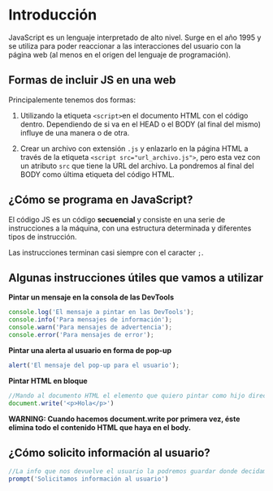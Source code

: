 # Introducción

JavaScript es un lenguaje interpretado de alto nivel. Surge en el año 1995 y se utiliza para poder reaccionar a las interacciones del usuario con la página web (al menos en el origen del lenguaje de programación).

## Formas de incluir JS en una web

Principalemente tenemos dos formas:

1. Utilizando la etiqueta `<script>`en el documento HTML con el código dentro. Dependiendo de si va en el HEAD o el BODY (al final del mismo) influye de una manera o de otra.

2. Crear un archivo con extensión `.js` y enlazarlo en la página HTML a través de la etiqueta `<script src="url_archivo.js">`, pero esta vez con un atributo `src` que tiene la URL del archivo.
La pondremos al final del BODY como última etiqueta del código HTML.

## ¿Cómo se programa en JavaScript?

El código JS es un código **secuencial** y consiste en una serie de instrucciones a la máquina, con una estructura determinada y diferentes tipos de instrucción.

Las instrucciones terminan casi siempre con el caracter `;`. 

## Algunas instrucciones útiles que vamos a utilizar

**Pintar un mensaje en la consola de las DevTools**

```js
console.log('El mensaje a pintar en las DevTools');
console.info('Para mensajes de información');
console.warn('Para mensajes de advertencia');
console.error('Para mensajes de error');
```

**Pintar una alerta al usuario en forma de pop-up**

```js
alert('El mensaje del pop-up para el usuario');
```

**Pintar HTML en bloque**

```js
//Mando al documento HTML el elemento que quiero pintar como hijo directo del body.
document.write('<p>Hola</p>') 
```

**WARNING: Cuando hacemos document.write por primera vez, éste elimina todo el contenido HTML que haya en el body.**

## ¿Cómo solicito información al usuario?

```js
//La info que nos devuelve el usuario la podremos guardar donde decidamos y utilizarla convenientemente.
prompt('Solicitamos información al usuario')
```